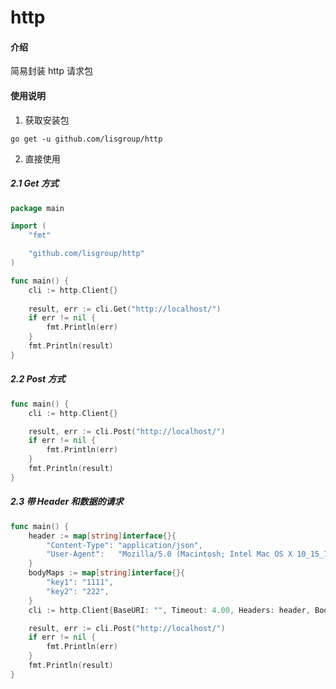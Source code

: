 # http

#### 介绍
简易封装 http 请求包

#### 使用说明

1. 获取安装包

`go get -u github.com/lisgroup/http`

2.  直接使用
##### 2.1 Get 方式
```go
package main

import (
    "fmt"

    "github.com/lisgroup/http"
)

func main() {
    cli := http.Client{}
    
    result, err := cli.Get("http://localhost/")
    if err != nil {
        fmt.Println(err)
    }
    fmt.Println(result)
}

```

##### 2.2 Post 方式
```go
func main() {
    cli := http.Client{}

    result, err := cli.Post("http://localhost/")
    if err != nil {
        fmt.Println(err)
    }
    fmt.Println(result)
}
```

##### 2.3 带 Header 和数据的请求
```go
func main() {
    header := map[string]interface{}{
        "Content-Type": "application/json",
        "User-Agent":   "Mozilla/5.0 (Macintosh; Intel Mac OS X 10_15_7) AppleWebKit/537.36 (KHTML, like Gecko) Chrome/87.0.4280.67 Safari/537.36",
    }
    bodyMaps := map[string]interface{}{
        "key1": "1111",
        "key2": "222",
    }
    cli := http.Client{BaseURI: "", Timeout: 4.00, Headers: header, BodyMaps: bodyMaps}

    result, err := cli.Post("http://localhost/")
    if err != nil {
        fmt.Println(err)
    }
    fmt.Println(result)
}
```
